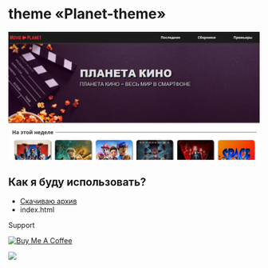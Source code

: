 # theme «Planet-theme»

![theme «Planet-theme»](https://raw.githubusercontent.com/theme-masters/Planet-theme/master/scr.png)

## Как я буду использовать?
- [Скачиваю архив](https://github.com/theme-masters/Planet-theme/archive/refs/heads/main.zip)
- index.html

Support

<a href="https://www.buymeacoffee.com/congar" target="_blank"><img src="https://cdn.buymeacoffee.com/buttons/default-orange.png" alt="Buy Me A Coffee" height="41" width="174"></a>

<a href="https://patreon.com/congar"><img src="https://img.shields.io/endpoint.svg?url=https%3A%2F%2Fshieldsio-patreon.vercel.app%2Fapi%3Fusername%3Dendel%26type%3Dpledges&style=for-the-badge" /> </a>